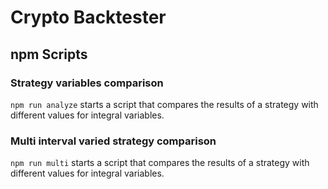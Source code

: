 # Crypto Backtester

## npm Scripts

### Strategy variables comparison

```npm run analyze``` starts a script that compares the results of a strategy with different values for integral variables.

### Multi interval varied strategy comparison

```npm run multi``` starts a script that compares the results of a strategy with different values for integral variables.